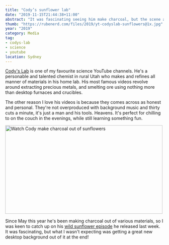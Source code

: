```yaml
---
title: "Cody’s sunflower lab"
date: "2019-11-15T21:44:38+11:00"
abstract: "It was fascinating seeing him make charcoal, but the scene at the end was especially beautiful."
thumb: "https://rubenerd.com/files/2019/yt-codyslab-sunflowers@1x.jpg"
year: "2019"
category: Media
tag:
- codys-lab
- science
- youtube
location: Sydney
---
```

[Cody's Lab](https://www.youtube.com/channel/UCu6mSoMNzHQiBIOCkHUa2Aw) is one of my favourite science YouTube channels. He's a personable and talented chemist in rural Utah who makes and refines all manner of materials in his home lab. His most famous videos revolve around extracting precious metals, and smelting ore using nothing more than desktop furnaces and crucibles.

The other reason I love his videos is because they comes across as honest and personal. They're not overproduced with background music and thirty cuts a minute, it's just a man and his tools. Heavens. It's perfect for chilling to on the couch in the evenings, while still learning something fun.

<p><a title="Watch Cody make charcoal out of sunflowers" href="https://www.youtube.com/watch?v=Ai_XB0rUs5Q"><img src="https://rubenerd.com/files/2019/yt-codyslab-sunflowers@1x.jpg" srcset="https://rubenerd.com/files/2019/yt-codyslab-sunflowers@1x.jpg 1x, https://rubenerd.com/files/2019/yt-codyslab-sunflowers@2x.jpg 2x" alt="Watch Cody make charcoal out of sunflowers" style="width:500px; height:281px;" /></a></p>

Since May this year he's been making charcoal out of various materials, so I was keen to catch up on his [wild sunflower episode](https://www.youtube.com/watch?v=Ai_XB0rUs5Q) he released last week. It was fascinating, but what I wasn't expecting was getting a great new desktop background out of it at the end!

